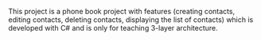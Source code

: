 This project is a phone book project with features (creating contacts, editing contacts, deleting contacts, displaying the list of contacts)
which is developed with C# and is only for teaching 3-layer architecture.
